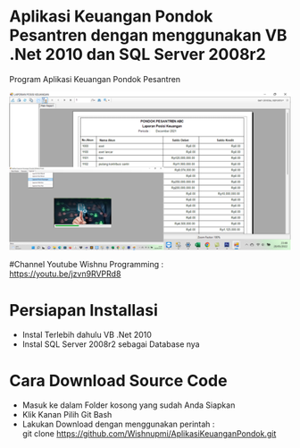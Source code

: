 # Aplikasi Keuangan Pondok Pesantren dengan menggunakan VB .Net 2010 dan SQL Server 2008r2
Program Aplikasi Keuangan Pondok Pesantren

![alt text](https://github.com/Wishnupmi/AplikasiKeuanganPondok/blob/main/AplikasiKeuanganPondokPesantren.png)

#Channel Youtube Wishnu Programming : <br>
https://youtu.be/jzvn9RVPRd8

# Persiapan Installasi <br>
- Instal Terlebih dahulu VB .Net 2010
- Instal SQL Server 2008r2 sebagai Database nya

# Cara Download Source Code <br>
- Masuk ke dalam Folder kosong yang sudah Anda Siapkan
- Klik Kanan Pilih Git Bash
- Lakukan Download dengan menggunakan perintah : <br>git clone https://github.com/Wishnupmi/AplikasiKeuanganPondok.git
